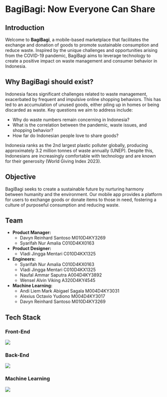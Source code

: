 # BagiBagi: Now Everyone Can Share

## Introduction
Welcome to **BagiBagi**, a mobile-based marketplace that facilitates the exchange and donation of goods to promote sustainable consumption and reduce waste. Inspired by the unique challenges and opportunities arising from the COVID-19 pandemic, BagiBagi aims to leverage technology to create a positive impact on waste management and consumer behavior in Indonesia.

## Why BagiBagi should exist?
Indonesia faces significant challenges related to waste management, exacerbated by frequent and impulsive online shopping behaviors. This has led to an accumulation of unused goods, either piling up in homes or being discarded as waste. Key questions we aim to address include:

* Why do waste numbers remain concerning in Indonesia?
* What is the correlation between the pandemic, waste issues, and shopping behavior?
* How far do Indonesian people love to share goods?

Indonesia ranks as the 2nd largest plastic polluter globally, producing approximately 3.2 million tonnes of waste annually (UNEP). Despite this, Indonesians are increasingly comfortable with technology and are known for their generosity (World Giving Index 2023).

## Objective
BagiBagi seeks to create a sustainable future by nurturing harmony between humanity and the environment. Our mobile app provides a platform for users to exchange goods or donate items to those in need, fostering a culture of purposeful consumption and reducing waste.

## Team

- **Product Manager:**
  - Davyn Reinhard Santoso M010D4KY3269
  - Syarifah Nur Amalia C010D4KX0163
- **Product Designer:**
  - Vladi Jingga Mentari C010D4KX1325
- **Engineers:**
  - Syarifah Nur Amalia C010D4KX0163
  - Vladi Jingga Mentari C010D4KX1325
  - Naufal Ammar Saputra A004D4KY3892
  - Wensel Alvin Viking A320D4KY4545
- **Machine Learning:**
  - Andi Liem Mark Abigael Sagala M004D4KY3031
  - Alexius Octavio Yudiono M004D4KY3017
  - Davyn Reinhard Santoso M010D4KY3269

## Tech Stack
### Front-End

  ![](https://logowik.com/content/uploads/images/kotlin.jpg)
### Back-End

![](https://miro.medium.com/v2/resize:fit:1400/1*XP-mZOrIqX7OsFInN2ngRQ.png)
### Machine Learning

![](https://lh6.googleusercontent.com/znq-nN7ELoE_nOpGWh9XWQgPAf1qd4Eqlz4EWgkk1SimPufhzPNB2ltuClS56mx70mbUG61s6985arVt_SN0dACvAm1zpHOuTDCw0eugacT84wIt7ukZ-_bZB4DGI19Sw_uxJxZ-SdC5LkL8Sw)